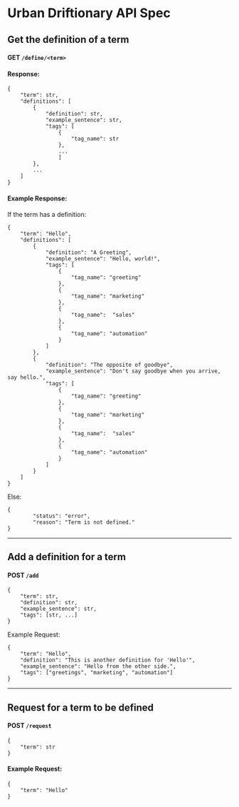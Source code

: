 # Urban Driftionary API Spec

## Get the definition of a term
#### GET `/define/<term>`

#### Response:
```
{
    "term": str,
    "definitions": [
        {
            "definition": str,
            "example_sentence": str,
            "tags": [
                {
                    "tag_name": str
                }, 
                ...
                ]
        },
        ...
    ]
}
```

#### Example Response:

If the term has a definition:
```
{
    "term": "Hello",
    "definitions": [
        {
            "definition": "A Greeting",
            "example_sentence": "Hello, world!",
            "tags": [
                {
                    "tag_name": "greeting"
                }, 
                {
                    "tag_name": "marketing"
                }, 
                {
                    "tag_name":  "sales"
                },
                {
                    "tag_name": "automation"
                }
            ]
        },
        {
            "definition": "The opposite of goodbye",
            "example_sentence": "Don't say goodbye when you arrive, say hello.",
            "tags": [
                {
                    "tag_name": "greeting"
                }, 
                {
                    "tag_name": "marketing"
                }, 
                {
                    "tag_name":  "sales"
                },
                {
                    "tag_name": "automation"
                }
            ]
        }
    ]
}
```
Else:
```
{
        "status": "error",
        "reason": "Term is not defined."
}
```

---

## Add a definition for a term
#### POST `/add`
```
{
    "term": str,
    "definition": str,
    "example_sentence": str,
    "tags": [str, ...]
}
```

Example Request:
```
{
    "term": "Hello",
    "definition": "This is another definition for 'Hello'",
    "example_sentence": "Hello from the other side.",
    "tags": ["greetings", "marketing", "automation"]
}
```

---

## Request for a term to be defined 
#### POST `/request`
```
{
    "term": str
}
```

#### Example Request:
```
{
    "term": "Hello"
}
```